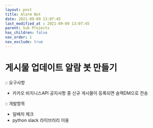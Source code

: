 ```yaml
---
layout: post
title: Alarm Bot
date: 2021-09-09 13:07:45
last_modified_at : 2021-09-09 13:07:45
parent: Sub Projects
has_children: false
nav_order: 1
nav_exclude: true
---
```


# 게시물 업데이트 알람 봇 만들기

:: 요구사항

- 카카오 비지니스API 공지사항 중 신규 게시물이 등록되면 슬랙DM으로 전송

:: 개발항목

- 일배치 체크
- python slack 라이브러리 이용